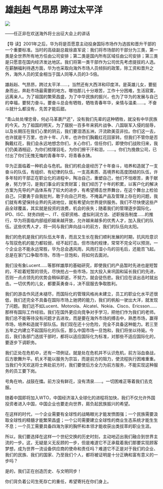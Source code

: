 # 雄赳赳 气昂昂 跨过太平洋
<img class="pv" src="https://api.visitor.plantree.me/visitor-badge/pv?namespace=plantree.me&key=renzhengfei-speeches/雄赳赳气昂昂跨过太平洋.md">


——任正非在欢送海外将士出征大会上的讲话



【导  读】2001年之后，华为将是否愿意主动投身国际市场作为选拔和晋升干部的一个重要标准。当时的高级副总裁徐直军说：我们将市场部的干部分为三类，第一类是全世界所有地方任由公司安排；第二类是国内所有区域任由公司安排；第三类是只愿意在国内经济发达地区。我们将第一类干部作为公司优先考虑提拔的人选。在薪酬福利待遇方面，华为也采取向海外市场人员倾斜的政策，除工资和晋升之外，海外人员的奖金相当于国人同等人员的3-5倍。



雄赳赳、气昂昂，跨过太平洋……，当然还有大西洋和印度洋。是英雄儿女，要挺身而出，奔赴市场最需要的地方。哪怕那儿十分艰苦，工作十分困难，生活寂寞，远离亲人。为了祖国的繁荣昌盛，为了中华民族的振兴，也为了华为的发展与自己的幸福，要努力奋斗。要奋斗总会有牺牲，牺牲青春年华，亲情与温柔……。不奋斗就什么都没有，先苦才能后甜。

“青山处处埋忠骨，何必马革裹尸还”，没有我们先辈的这种牺牲，就没有中华民族的今天。为了祖国的明天，为了摆脱一百多年来鸦片战争、八国联军入侵的屈辱，以及长期压在我们心里的阴云，我们要泪洒五洲，汗流欧美亚非拉。你们这一去，也许就是千万里，也许十年、八年，也许你们胸戴红花回家转。但我们不管你是否胸戴红花，我们会永远地想念你们，关心你们，信任你们，即使你们战败归来，我们仍美酒相迎，为你们梳理羽毛，为你们擦干汗和泪，……。你们为挽救公司，已付出了你们无愧无悔的青春年华，将青春永铸。

华为正面临着一种机会与危机。我们的机会是经历了十年奋斗，培养和造就了一支奋斗的队伍，有组织、有纪律的队伍，一支高素质、高境界和高度团结的队伍，许多年轻的干部正在职业化的进程中，陶冶自己，重塑自己，他们不怕艰苦，勇于献身，努力学习，是我们事业的宝贵财富；我们经历了十年的积累，以客户化的解决方案为先导的产品体系有了较大的进步，有希望搏击世界舞台，在这个舞台上检验自己。只要勇于自我批判，敢于向自己开炮，不掩盖产品及管理上存在的问题，我们就有希望保持业界的先进地位，就有希望向世界提供服务。我们不尽快使这些产品全球覆盖，其实就是投资的浪费，机会的丧失；随着我们的管理逐步国际化，IPD、ISC、财务四统一、IT、任职资格、虚拟利润方法、述职报告制度……的推行，华为将面临内部组织越来越开放，允许越来越多的优秀人才，加入我们的队伍。这些优秀人才，将一同与我们奔向战斗的前方，我们的队伍向太阳。

我们的危机是我们的队伍太年青，而且又生长在我们顺利发展的时期，抗风险意识与驾驭危机的能力都较弱，经不起打击。但市场的规律，常常不完全可以预测，一个企业总不能永远常胜，华为总会遇风雨，风雨打湿小鸟的羽毛后，还能否飞起。总是在家门口争取市场，市场一旦饱和，将如何去面对。

我们没有象Lucent……等那样雄厚的基础研究，即使我们的产品暂时先进也是短暂的，不趁着短暂的领先，尽快抢占一些市场，加大投入来巩固和延长我们的先进，否则一点点领先的优势会稍纵即逝，不努力，就会徒伤悲。我们应在该出击时就出击。一切优秀的儿女，都要英勇奋斗，决不屈服去争取胜利。

我们的游击作风还未褪尽，而国际化的管理风格尚未建立，员工的职业化水平还很低，我们还完全不具备在国际市场上驰骋的能力，我们的帆船一驶出大洋，就发现了问题。我们远不如Lucent、Motorola、Alcatel、Nokia、Cisco、Ericsson……那样有国际工作经验。我们在国外更应向竞争对手学习，把他们作为我们的老师。我们总不能等待没有问题才去进攻，而是要在海外市场的搏击中，熟悉市场，赢得市场，培养和造就干部队伍。我们现在还十分危险，完全不具备这种能力。若三至五年之内建立不起国际化的队伍，那么中国市场一旦饱和，我们将坐以待毙。今后，我们各部门选拔干部时，都将以适应国际化为标准，对那些不适应国际化的，要逐步下调职务。　　

我们正处在危机中，还有一项例证。就是处在危机并不认识危机，前方浴血奋战，后方歌舞升平。机关不能以服务为宗旨，而是前方的阻力，使流程执行困难重重。当我们今天欢送将士奔赴前方时，我们要使后方全力为前方服务，不能实现这种服务的员工要下岗。

号角在响，战鼓在擂。前方没有鲜花，没有清泉……。一切困难正等着我们去克服。

随着中国即将加入WTO，中国经济溶入全球化的进程将加快，我们不仅允许外国投资者进入中国，中国企业也要走向世界，肩负起民族振兴的希望。

在这样的时代，一个企业需要有全球性的战略眼光才能发愤图强；一个民族需要汲取全球性的精髓才能繁荣昌盛；一个公司需要建立全球性的商业生态系统才能生生不息；一个员工需要具备四海为家的胸怀和本领才能收获出类拔萃的职业生涯。

所以，我们要选择在这样一个世纪交换的历史时刻，主动地迈出我们融合到世界主流的一步。这，无疑是义无反顾的一步，但是难道它不正承载着我们那要实现顾客梦想，成为世界一流设备供应商的使命和责任吗？难道它不正是对于我们的企业、我们的民族、我们的国家、乃至我们个人，都将被证明是十分正确和富有意义的一步吗？

是的，我们正在创造历史、与文明同步！

你们背负着公司生死存亡的重任，希望寄托在你们身上。
